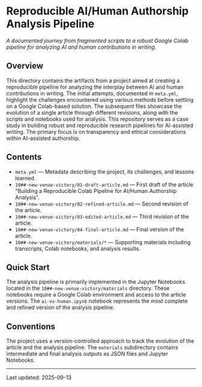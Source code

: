 # Reproducible AI/Human Authorship Analysis Pipeline

*A documented journey from fragmented scripts to a robust Google Colab pipeline for analyzing AI and human contributions in writing.*

## Overview
This directory contains the artifacts from a project aimed at creating a reproducible pipeline for analyzing the interplay between AI and human contributions in writing.  The initial attempts, documented in `meta.yml`, highlight the challenges encountered using various methods before settling on a Google Colab-based solution.  The subsequent files showcase the evolution of a single article through different revisions, along with the scripts and notebooks used for analysis. This repository serves as a case study in building robust and reproducible research pipelines for AI-assisted writing.  The primary focus is on transparency and ethical considerations within AI-assisted authorship.

## Contents
- `meta.yml` — Metadata describing the project, its challenges, and lessons learned.
- `10##-new-venue-victory/01-draft-article.md` — First draft of the article "Building a Reproducible Colab Pipeline for AI/Human Authorship Analysis".
- `10##-new-venue-victory/02-refined-article.md` — Second revision of the article.
- `10##-new-venue-victory/03-edited-article.md` — Third revision of the article.
- `10##-new-venue-victory/04-final-article.md` — Final version of the article.
- `10##-new-venue-victory/materials/*` — Supporting materials including transcripts, Colab notebooks, and analysis results.


## Quick Start
The analysis pipeline is primarily implemented in the Jupyter Notebooks located in the `10##-new-venue-victory/materials` directory. These notebooks require a Google Colab environment and access to the article versions.  The `ai-vs-human.ipynb` notebook represents the most complete and refined version of the analysis pipeline.


## Conventions
The project uses a version-controlled approach to track the evolution of the article and the analysis pipeline.  The `materials` subdirectory contains intermediate and final analysis outputs as JSON files and Jupyter Notebooks.


---
Last updated: 2025-09-13
